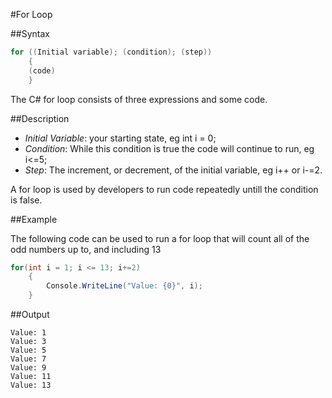 #For Loop

##Syntax
```C#
for ((Initial variable); (condition); (step)) 
	{
	(code)
	}
```

The C# for loop consists of three expressions and some code.

##Description

- *Initial Variable*: your starting state, eg int i = 0;
- *Condition*: While this condition is true the code will continue to run, eg i<=5;
- *Step*: The increment, or decrement, of the initial variable, eg i++ or i-=2.

A for loop is used by developers to run code repeatedly untill the condition is false.

##Example

The following code can be used to run a for loop that will count all of the odd numbers up to, and including 13

```C#
for(int i = 1; i <= 13; i+=2)
	{
		Console.WriteLine("Value: {0}", i);
	}
```

##Output

```
Value: 1
Value: 3
Value: 5
Value: 7
Value: 9
Value: 11
Value: 13
```
